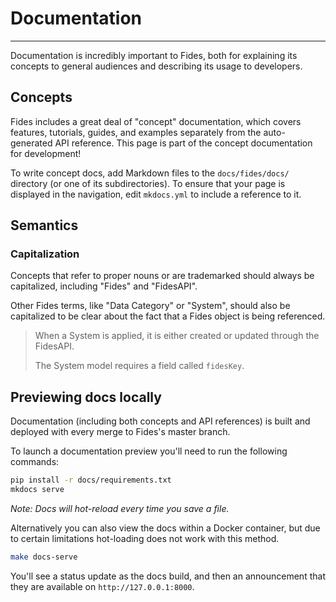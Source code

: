 # Documentation

---

Documentation is incredibly important to Fides, both for explaining its concepts to general audiences and describing its usage to developers.

## Concepts

Fides includes a great deal of "concept" documentation, which covers features, tutorials, guides, and examples separately from the auto-generated API reference. This page is part of the concept documentation for development!

To write concept docs, add Markdown files to the `docs/fides/docs/` directory (or one of its subdirectories). To ensure that your page is displayed in the navigation, edit `mkdocs.yml` to include a reference to it.

## Semantics

### Capitalization

Concepts that refer to proper nouns or are trademarked should always be capitalized, including "Fides" and "FidesAPI".

Other Fides terms, like "Data Category" or "System", should also be capitalized to be clear about the fact that a Fides object is being referenced.

> When a System is applied, it is either created or updated through the FidesAPI.
>
> The System model requires a field called `fidesKey`.

## Previewing docs locally

Documentation (including both concepts and API references) is built and deployed with every merge to Fides's master branch.

To launch a documentation preview you'll need to run the following commands:

```bash
pip install -r docs/requirements.txt
mkdocs serve
```

_Note: Docs will hot-reload every time you save a file._

Alternatively you can also view the docs within a Docker container, but due to certain limitations hot-loading does not work with this method.

```bash
make docs-serve
```

You'll see a status update as the docs build, and then an announcement that they are available on `http://127.0.0.1:8000`.
